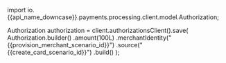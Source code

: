 import io.{{api_name_downcase}}.payments.processing.client.model.Authorization;

Authorization authorization = client.authorizationsClient().save(
  Authorization.builder()
    .amount(100L)
    .merchantIdentity("{{provision_merchant_scenario_id}}")
    .source("{{create_card_scenario_id}}")
    .build()
);


